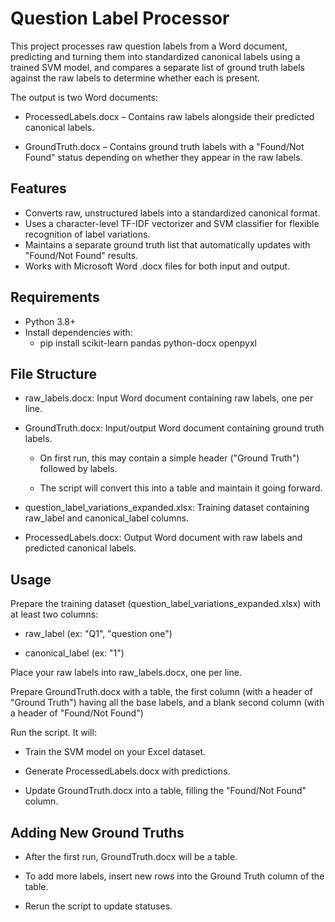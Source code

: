 # Question Label Processor

This project processes raw question labels from a Word document, predicting and turning them into standardized canonical labels using a trained SVM model, and compares a separate list of ground truth labels against the raw labels to determine whether each is present.

The output is two Word documents:
- ProcessedLabels.docx – Contains raw labels alongside their predicted canonical labels.

- GroundTruth.docx – Contains ground truth labels with a "Found/Not Found" status depending on whether they appear in the raw labels.

## Features

- Converts raw, unstructured labels into a standardized canonical format.
- Uses a character-level TF-IDF vectorizer and SVM classifier for flexible recognition of label variations.
- Maintains a separate ground truth list that automatically updates with "Found/Not Found" results.
- Works with Microsoft Word .docx files for both input and output.

## Requirements

- Python 3.8+
- Install dependencies with:
  - pip install scikit-learn pandas python-docx openpyxl

## File Structure

- raw_labels.docx: Input Word document containing raw labels, one per line.

- GroundTruth.docx: Input/output Word document containing ground truth labels.

  - On first run, this may contain a simple header ("Ground Truth") followed by labels.

  - The script will convert this into a table and maintain it going forward.

- question_label_variations_expanded.xlsx: Training dataset containing raw_label and canonical_label columns.

- ProcessedLabels.docx: Output Word document with raw labels and predicted canonical labels.

## Usage

Prepare the training dataset (question_label_variations_expanded.xlsx) with at least two columns:

- raw_label (ex: "Q1", "question one")

- canonical_label (ex: "1")

Place your raw labels into raw_labels.docx, one per line.

Prepare GroundTruth.docx with a table, the first column (with a header of "Ground Truth") having all the base labels, and a blank second column (with a header of "Found/Not Found")

Run the script. It will:

- Train the SVM model on your Excel dataset.

- Generate ProcessedLabels.docx with predictions.

- Update GroundTruth.docx into a table, filling the "Found/Not Found" column.

## Adding New Ground Truths

- After the first run, GroundTruth.docx will be a table.

- To add more labels, insert new rows into the Ground Truth column of the table.

- Rerun the script to update statuses.
